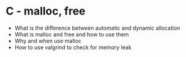 # C - malloc, free


* What is the difference between automatic and dynamic allocation
* What is malloc and free and how to use them
* Why and when use malloc
* How to use valgrind to check for memory leak